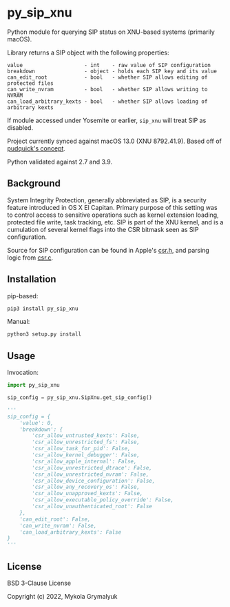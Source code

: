 # py_sip_xnu

Python module for querying SIP status on XNU-based systems (primarily macOS).

Library returns a SIP object with the following properties:
```
value                    - int    - raw value of SIP configuration
breakdown                - object - holds each SIP key and its value
can_edit_root            - bool   - whether SIP allows editing of protected files
can_write_nvram          - bool   - whether SIP allows writing to NVRAM
can_load_arbitrary_kexts - bool   - whether SIP allows loading of arbitrary kexts
```

If module accessed under Yosemite or earlier, `sip_xnu` will treat SIP as disabled.

Project currently synced against macOS 13.0 (XNU 8792.41.9). Based off of [pudquick's concept](https://gist.github.com/pudquick/8b320be960e1654b908b10346272326b).

Python validated against 2.7 and 3.9.

## Background

System Integrity Protection, generally abbreviated as SIP, is a security feature introduced in OS X El Capitan. Primary purpose of this setting was to control access to sensitive operations such as kernel extension loading, protected file write, task tracking, etc. SIP is part of the XNU kernel, and is a cumulation of several kernel flags into the CSR bitmask seen as SIP configuration.

Source for SIP configuration can be found in Apple's [csr.h](https://github.com/apple-oss-distributions/xnu/blob/xnu-8792.41.9/bsd/sys/csr.h), and parsing logic from [csr.c](https://github.com/apple-oss-distributions/xnu/blob/xnu-8792.41.9/libsyscall/wrappers/csr.c).


## Installation

pip-based:
```sh
pip3 install py_sip_xnu
```

Manual:
```sh
python3 setup.py install
```

## Usage

Invocation:
```python
import py_sip_xnu

sip_config = py_sip_xnu.SipXnu.get_sip_config()

'''
sip_config = {
    'value': 0,
    'breakdown': {
        'csr_allow_untrusted_kexts': False,
        'csr_allow_unrestricted_fs': False,
        'csr_allow_task_for_pid': False,
        'csr_allow_kernel_debugger': False,
        'csr_allow_apple_internal': False,
        'csr_allow_unrestricted_dtrace': False,
        'csr_allow_unrestricted_nvram': False,
        'csr_allow_device_configuration': False,
        'csr_allow_any_recovery_os': False,
        'csr_allow_unapproved_kexts': False,
        'csr_allow_executable_policy_override': False,
        'csr_allow_unauthenticated_root': False
    },
    'can_edit_root': False,
    'can_write_nvram': False,
    'can_load_arbitrary_kexts': False
}
'''
```

## License

BSD 3-Clause License

Copyright (c) 2022, Mykola Grymalyuk
